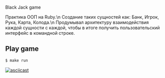 Black Jack game

Практика ООП на Ruby.\\n
Создание таких сущностей как:
Банк, Игрок, Рука, Карта, Колода.\\n
Продумывал архитектуру взаимодействия каждой сущности с каждой, чтобы в итоге получить пользовательский интерфейс в командной строке.

## Play game
```sh
$ make run
```

[![asciicast](https://asciinema.org/a/D4NUsKgjcLqZopgRORyRBjl6C.svg)](https://asciinema.org/a/D4NUsKgjcLqZopgRORyRBjl6C)
